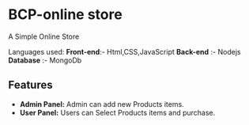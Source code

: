 # BCP-online store

 A Simple Online Store

 Languages used:
 **Front-end**:- Html,CSS,JavaScript
 **Back-end** :- Nodejs
 **Database** :- MongoDb

## Features

- **Admin Panel:** Admin can add new Products items.
- **User Panel:** Users can Select Products items and purchase.
